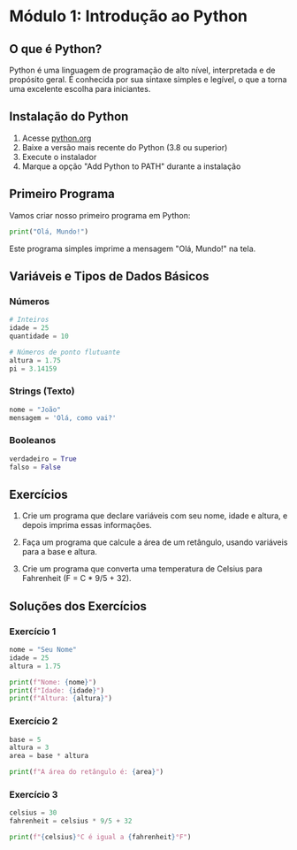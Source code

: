 # Módulo 1: Introdução ao Python

## O que é Python?

Python é uma linguagem de programação de alto nível, interpretada e de propósito geral. É conhecida por sua sintaxe simples e legível, o que a torna uma excelente escolha para iniciantes.

## Instalação do Python

1. Acesse [python.org](https://www.python.org/downloads/)
2. Baixe a versão mais recente do Python (3.8 ou superior)
3. Execute o instalador
4. Marque a opção "Add Python to PATH" durante a instalação

## Primeiro Programa

Vamos criar nosso primeiro programa em Python:

```python
print("Olá, Mundo!")
```

Este programa simples imprime a mensagem "Olá, Mundo!" na tela.

## Variáveis e Tipos de Dados Básicos

### Números
```python
# Inteiros
idade = 25
quantidade = 10

# Números de ponto flutuante
altura = 1.75
pi = 3.14159
```

### Strings (Texto)
```python
nome = "João"
mensagem = 'Olá, como vai?'
```

### Booleanos
```python
verdadeiro = True
falso = False
```

## Exercícios

1. Crie um programa que declare variáveis com seu nome, idade e altura, e depois imprima essas informações.

2. Faça um programa que calcule a área de um retângulo, usando variáveis para a base e altura.

3. Crie um programa que converta uma temperatura de Celsius para Fahrenheit (F = C * 9/5 + 32).

## Soluções dos Exercícios

### Exercício 1
```python
nome = "Seu Nome"
idade = 25
altura = 1.75

print(f"Nome: {nome}")
print(f"Idade: {idade}")
print(f"Altura: {altura}")
```

### Exercício 2
```python
base = 5
altura = 3
area = base * altura

print(f"A área do retângulo é: {area}")
```

### Exercício 3
```python
celsius = 30
fahrenheit = celsius * 9/5 + 32

print(f"{celsius}°C é igual a {fahrenheit}°F")
``` 